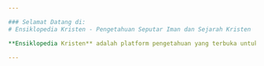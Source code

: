 ```yaml
---

### Selamat Datang di:
# Ensiklopedia Kristen - Pengetahuan Seputar Iman dan Sejarah Kristen

**Ensiklopedia Kristen** adalah platform pengetahuan yang terbuka untuk memperdalam wawasan Anda tentang iman dan sejarah Kristen. Jelajahi artikel-artikel untuk memperkaya pemahaman bersama tentang ajaran dan tradisi Kristen.

---
```


